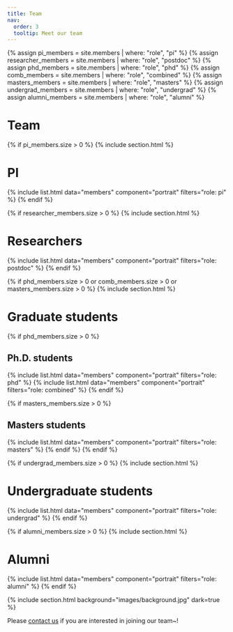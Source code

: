 ```yaml
---
title: Team
nav:
  order: 3
  tooltip: Meet our team
---
```


{% assign pi_members = site.members | where: "role", "pi" %}
{% assign researcher_members = site.members | where: "role", "postdoc" %}
{% assign phd_members = site.members | where: "role", "phd" %}
{% assign comb_members = site.members | where: "role", "combined" %}
{% assign masters_members = site.members | where: "role", "masters" %}
{% assign undergrad_members = site.members | where: "role", "undergrad" %}
{% assign alumni_members = site.members | where: "role", "alumni" %}

# Team

{% if pi_members.size > 0 %}
  {% include section.html %}
  # PI
  {% include list.html data="members" component="portrait" filters="role: pi" %}
{% endif %}

{% if researcher_members.size > 0 %}
  {% include section.html %}
  # Researchers
  {% include list.html data="members" component="portrait" filters="role: postdoc" %}
{% endif %}

{% if phd_members.size > 0 or comb_members.size > 0 or masters_members.size > 0 %}
  {% include section.html %}
  # Graduate students

  {% if phd_members.size > 0 %}
  ## Ph.D. students
  {% include list.html data="members" component="portrait" filters="role: phd" %}
  {% include list.html data="members" component="portrait" filters="role: combined" %}
  {% endif %}

  {% if masters_members.size > 0 %}
  ## Masters students
  {% include list.html data="members" component="portrait" filters="role: masters" %}
  {% endif %}
{% endif %}

{% if undergrad_members.size > 0 %}
  {% include section.html %}
  # Undergraduate students
  {% include list.html data="members" component="portrait" filters="role: undergrad" %}
{% endif %}

{% if alumni_members.size > 0 %}
  {% include section.html %}
  # Alumni
  {% include list.html data="members" component="portrait" filters="role: alumni" %}
{% endif %}

{% include section.html background="images/background.jpg" dark=true %}

Please [contact us](mailto:trevon@korea.ac.kr) if you are interested in joining our team~!
